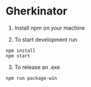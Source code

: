 # Gherkinator

1. Install npm on your machine

2. To start development run
```
npm install
npm start
```

3. To release an .exe 
```
npm run package-win
```
